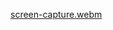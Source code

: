 [screen-capture.webm](https://github.com/UNES97/peng-ui/assets/48910083/243af6c9-edde-4afd-9283-704b13d8b7d9)
